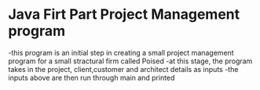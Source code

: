 # Java Firt Part Project Management program
  -this program is an initial step in creating a small project management program for a small stractural firm called Poised
  -at this stage, the program takes in the project, client,customer and architect details as inputs
  -the inputs above are then run through main and printed
